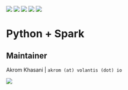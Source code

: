 [![](https://img.shields.io/badge/Debian-9-orange.svg?style=flat-square&logo=debian&logoColor=orange)](https://www.debian.org) [![](https://img.shields.io/badge/Python-3.7.x-orange.svg?style=flat-square&logo=python&logoColor=orange)](https://www.python.org) [![](https://img.shields.io/badge/Java-8-orange.svg?style=flat-square&logo=java&logoColor=orange)](https://www.java.com) [![](https://img.shields.io/badge/Spark-2.3.x-orange.svg?style=flat-square)](https://spark.apache.org) [![](https://img.shields.io/badge/Hadoop-2.6.x-orange.svg?style=flat-square)](https://hadoop.apache.org)

# Python + Spark

## Maintainer

Akrom Khasani | `akrom (at) volantis (dot) io`

[![](https://img.shields.io/badge/Made%20with%20&hearts;-@VolantisIO-orange.svg?style=flat-square)](https://volantis.io)
